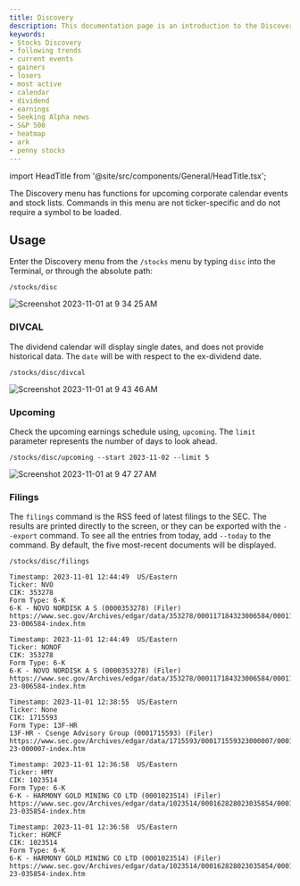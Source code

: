 ```yaml
---
title: Discovery
description: This documentation page is an introduction to the Discovery sub-menu, within Stocks, of the OpenBB Terminal. Functions in this menu include stock lists, calendars, trending moves and an S&P 500 heatmap.
keywords:
- Stocks Discovery
- following trends
- current events
- gainers
- losers
- most active
- calendar
- dividend
- earnings
- Seeking Alpha news
- S&P 500
- heatmap
- ark
- penny stocks
---
```


import HeadTitle from '@site/src/components/General/HeadTitle.tsx';

<HeadTitle title="Discovery - Stocks - Menus | OpenBB Terminal Docs" />

The Discovery menu has functions for upcoming corporate calendar events and stock lists.  Commands in this menu are not ticker-specific and do not require a symbol to be loaded.

## Usage

Enter the Discovery menu from the `/stocks` menu by typing `disc` into the Terminal, or through the absolute path:

```console
/stocks/disc
```

![Screenshot 2023-11-01 at 9 34 25 AM](https://github.com/OpenBB-finance/OpenBBTerminal/assets/85772166/94d61da1-a04e-4d03-87bc-1d95443dc851)


### DIVCAL

The dividend calendar will display single dates, and does not provide historical data.  The `date` will be with respect to the ex-dividend date.

```console
/stocks/disc/divcal
```

![Screenshot 2023-11-01 at 9 43 46 AM](https://github.com/OpenBB-finance/OpenBBTerminal/assets/85772166/d99e5973-6a49-441d-bb4d-5a60139f7334)

### Upcoming


Check the upcoming earnings schedule using, `upcoming`.  The `limit` parameter represents the number of days to look ahead.

```console
/stocks/disc/upcoming --start 2023-11-02 --limit 5
```

![Screenshot 2023-11-01 at 9 47 27 AM](https://github.com/OpenBB-finance/OpenBBTerminal/assets/85772166/99fc4bec-7ffe-4b98-bf98-e791c81aab3a)


### Filings

The `filings` command is the RSS feed of latest filings to the SEC.  The results are printed directly to the screen, or they can be exported with the `--export` command.  To see all the entries from today, add `--today` to the command.  By default, the five most-recent documents will be displayed.

```console
/stocks/disc/filings
```

```console
Timestamp: 2023-11-01 12:44:49  US/Eastern
Ticker: NVO
CIK: 353278
Form Type: 6-K
6-K - NOVO NORDISK A S (0000353278) (Filer)
https://www.sec.gov/Archives/edgar/data/353278/000117184323006584/0001171843-23-006584-index.htm

Timestamp: 2023-11-01 12:44:49  US/Eastern
Ticker: NONOF
CIK: 353278
Form Type: 6-K
6-K - NOVO NORDISK A S (0000353278) (Filer)
https://www.sec.gov/Archives/edgar/data/353278/000117184323006584/0001171843-23-006584-index.htm

Timestamp: 2023-11-01 12:38:55  US/Eastern
Ticker: None
CIK: 1715593
Form Type: 13F-HR
13F-HR - Csenge Advisory Group (0001715593) (Filer)
https://www.sec.gov/Archives/edgar/data/1715593/000171559323000007/0001715593-23-000007-index.htm

Timestamp: 2023-11-01 12:36:58  US/Eastern
Ticker: HMY
CIK: 1023514
Form Type: 6-K
6-K - HARMONY GOLD MINING CO LTD (0001023514) (Filer)
https://www.sec.gov/Archives/edgar/data/1023514/000162828023035854/0001628280-23-035854-index.htm

Timestamp: 2023-11-01 12:36:58  US/Eastern
Ticker: HGMCF
CIK: 1023514
Form Type: 6-K
6-K - HARMONY GOLD MINING CO LTD (0001023514) (Filer)
https://www.sec.gov/Archives/edgar/data/1023514/000162828023035854/0001628280-23-035854-index.htm
```
